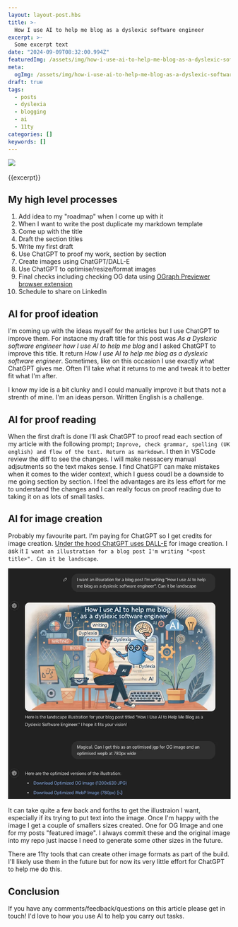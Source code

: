 ```yaml
---
layout: layout-post.hbs
title: >-
  How I use AI to help me blog as a dyslexic software engineer
excerpt: >-
  Some excerpt text
date: "2024-09-09T08:32:00.994Z"
featuredImg: /assets/img/how-i-use-ai-to-help-me-blog-as-a-dyslexic-software-engineer--featured-img.webp
meta:
  ogImg: /assets/img/how-i-use-ai-to-help-me-blog-as-a-dyslexic-software-engineer--og-img.jpg
draft: true
tags:
  - posts
  - dyslexia
  - blogging
  - ai
  - 11ty
categories: []
keywords: []
---
```


![]({{featuredImg}})

{{excerpt}}

## My high level processes
1. Add idea to my "roadmap" when I come up with it
2. When I want to write the post duplicate my markdown template
3. Come up with the title
4. Draft the section titles
5. Write my first draft
6. Use ChatGPT to proof my work, section by section
7. Create images using ChatGPT/DALL-E
8. Use ChatGPT to optimise/resize/format images
9. Final checks including checking OG data using [OGraph Previewer browser extension](https://chromewebstore.google.com/detail/ograph-previewer/ggcfeakcnodgcmmllfdbmngekljbhiim)
10. Schedule to share on LinkedIn


## AI for proof ideation
I'm coming up with the ideas myself for the articles but I use ChatGPT to improve them. For instacne my draft title for this post was _As a Dyslexic software engineer how I use AI to help me blog_ and I asked ChatGPT to improve this title. It return _How I use AI to help me blog as a dyslexic software engineer_. Sometimes, like on this occasion I use exactly what ChatGPT gives me. Often I'll take what it returns to me and tweak it to better fit what I'm after.

I know my ide is a bit clunky and I could manually improve it but thats not a strenth of mine. I'm an ideas person. Written English is a challenge.


## AI for proof reading
When the first draft is done I'll ask ChatGPT to proof read each section of my article with the following prompt; `Improve, check grammar, spelling (UK english) and flow of the text. Return as markdown`. I then in VSCode review the diff to see the changes. I will make nessacery manual adjsutments so the text makes sense. I find ChatGPT can make mistakes when it comes to the wider context, which I guess coudl be a downside to me going section by section. I feel the advantages are its less effort for me to understand the changes and I can really focus on proof reading due to taking it on as lots of small tasks. 


## AI for image creation
Probably my favourite part. I'm paying for ChatGPT so I get credits for image creation. [Under the hood ChatGPT uses DALL-E](https://help.openai.com/en/articles/8932459-dall-e-in-chatgpt) for image creation. I ask it `I want an illustration for a blog post I'm writing "<post title>". Can it be landscape`. 

![ChatGPT interface showing a promt to create an image for this blog](/assets/img/how-i-use-ai-to-help-me-blog-as-a-dyslexic-software-engineer__image-creation--inline-img.webp)

It can take quite a few back and forths to get the illustraion I want, especially if its trying to put text into the image. Once I'm happy with the image I get a couple of smallers sizes created. One for OG Image and one for my posts "featured image". I always commit these and the original image into my repo just inacse I need to generate some other sizes in the future.

There are 11ty tools that can create other image formats as part of the build. I'll likely use them in the future but for now its very little effort for ChatGPT to help me do this.


## Conclusion

If you have any comments/feedback/questions on this article please get in touch! I'd love to how you use AI to help you carry out tasks.